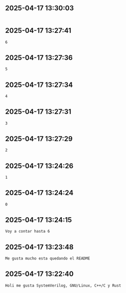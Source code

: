 
<!--CCP_SEPARATOR-->

## 2025-04-17 13:30:03

```bash

```

<!--CCP_SEPARATOR-->

## 2025-04-17 13:27:41

```bash
6
```

<!--CCP_SEPARATOR-->

## 2025-04-17 13:27:36

```bash
5
```

<!--CCP_SEPARATOR-->

## 2025-04-17 13:27:34

```bash
4
```

<!--CCP_SEPARATOR-->

## 2025-04-17 13:27:31

```bash
3
```

<!--CCP_SEPARATOR-->

## 2025-04-17 13:27:29

```bash
2
```




## 2025-04-17 13:24:26

```bash
1
```

<!--CCP_SEPARATOR-->




## 2025-04-17 13:24:24

```bash
0
```

<!--CCP_SEPARATOR-->




## 2025-04-17 13:24:15

```bash
Voy a contar hasta 6
```

<!--CCP_SEPARATOR-->




## 2025-04-17 13:23:48

```bash
Me gusta mucho esta quedando el README
```

<!--CCP_SEPARATOR-->




## 2025-04-17 13:22:40

```bash
Holi me gusta SystemVerilog, GNU/Linux, C++/C y Rust
```
<!--CCP_SEPARATOR-->


<!--CCP_SEPARATOR-->

<!--CCP_SEPARATOR-->
